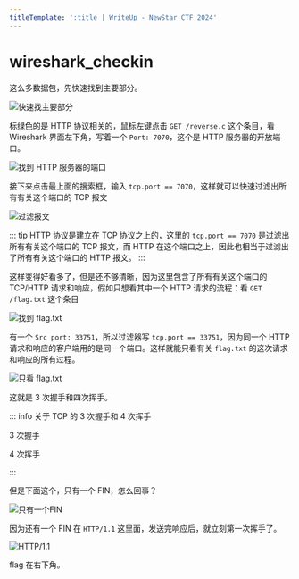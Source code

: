 ```yaml
---
titleTemplate: ':title | WriteUp - NewStar CTF 2024'
---
```

<script setup>
import SVGTCPStart from '@docs/assets/images/wp/2024/TCP_start.svg?component'
import SVGTCPFin from '@docs/assets/images/wp/2024/TCP_fin.svg?component'
</script>

# wireshark_checkin

这么多数据包，先快速找到主要部分。

![快速找主要部分](/assets/images/wp/2024/week2/wireshark_checkin_1.png)

标绿色的是 HTTP 协议相关的，鼠标左键点击 `GET /reverse.c` 这个条目，看 Wireshark 界面左下角，写着一个 `Port: 7070`，这个是 HTTP 服务器的开放端口。

![找到 HTTP 服务器的端口](/assets/images/wp/2024/week2/wireshark_checkin_2.png)

接下来点击最上面的搜索框，输入 `tcp.port == 7070`，这样就可以快速过滤出所有有关这个端口的 TCP 报文

![过滤报文](/assets/images/wp/2024/week2/wireshark_checkin_3.png)

::: tip
HTTP 协议是建立在 TCP 协议之上的，这里的 `tcp.port == 7070` 是过滤出所有有关这个端口的 TCP 报文，而 HTTP 在这个端口之上，因此也相当于过滤出了所有有关这个端口的 HTTP 报文。
:::

这样变得好看多了，但是还不够清晰，因为这里包含了所有有关这个端口的 TCP/HTTP 请求和响应，假如只想看其中一个 HTTP 请求的流程：看 `GET /flag.txt` 这个条目

![找到 flag.txt](/assets/images/wp/2024/week2/wireshark_checkin_4.png)

有一个 `Src port: 33751`，所以过滤器写 `tcp.port == 33751`，因为同一个 HTTP 请求和响应的客户端用的是同一个端口。这样就能只看有关 `flag.txt` 的这次请求和响应的所有过程。

![只看 flag.txt](/assets/images/wp/2024/week2/wireshark_checkin_5.png)

这就是 3 次握手和四次挥手。

::: info 关于 TCP 的 3 次握手和 4 次挥手

3 次握手

<SVGTCPStart />

4 次挥手

<SVGTCPFin />

:::

但是下面这个，只有一个 FIN，怎么回事？

![只有一个FIN](/assets/images/wp/2024/week2/wireshark_checkin_6.png)

因为还有一个 FIN 在 `HTTP/1.1` 这里面，发送完响应后，就立刻第一次挥手了。

![HTTP/1.1](/assets/images/wp/2024/week2/wireshark_checkin_7.png)

flag 在右下角。

